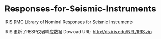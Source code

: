 Responses-for-Seismic-Instruments
=================================

IRIS DMC Library of Nominal Responses for Seismic Instruments

IRIS 更新了RESP仪器响应数据
Dowload URL: http://ds.iris.edu/NRL/IRIS.zip
